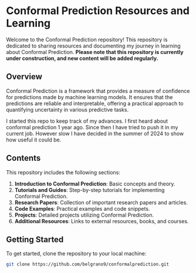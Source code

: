 # Conformal Prediction Resources and Learning

Welcome to the Conformal Prediction repository! This repository is dedicated to sharing resources and documenting my journey in learning about Conformal Prediction. **Please note that this repository is currently under construction, and new content will be added regularly.**

## Overview

Conformal Prediction is a framework that provides a measure of confidence for predictions made by machine learning models. It ensures that the predictions are reliable and interpretable, offering a practical approach to quantifying uncertainty in various predictive tasks.

I started this repo to keep track of my advances. I first heard about conformal prediction 1 year ago. Since then I have tried to push it in my current job. However slow I have decided in the summer of 2024 to show how useful it could be.

## Contents

This repository includes the following sections:

1. **Introduction to Conformal Prediction**: Basic concepts and theory.
2. **Tutorials and Guides**: Step-by-step tutorials for implementing Conformal Prediction.
3. **Research Papers**: Collection of important research papers and articles.
4. **Code Examples**: Practical examples and code snippets.
5. **Projects**: Detailed projects utilizing Conformal Prediction.
6. **Additional Resources**: Links to external resources, books, and courses.

## Getting Started

To get started, clone the repository to your local machine:

```bash
git clone https://github.com/belgrano9/conformalprediction.git
```
